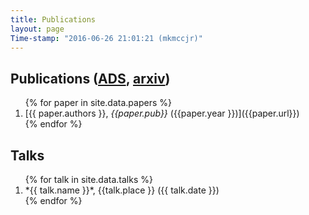 ```yaml
---
title: Publications
layout: page
Time-stamp: "2016-06-26 21:01:21 (mkmccjr)"
---
```


<!-- no easy way to do this in markdown, i don't think... -->
<h2>
Publications
(<a href="http://adsabs.harvard.edu/cgi-bin/nph-abs_connect?library&amp;libname=my-papers&amp;libid=54eca64ca4&quot;ADS&quot;">ADS</a>,
<a href="https://arxiv.org/a/mccourt_m_1.html">arxiv</a>)
</h2>

<ol reversed>
{% for paper in site.data.papers %}
  <li markdown="span">
    [{{ paper.authors }}, <i>{{paper.pub}}</i> ({{paper.year }})]({{paper.url}})
  </li>
{% endfor %}
</ol>



Talks
-----

<ol reversed>
{% for talk in site.data.talks %}
  <li markdown="span">
    *{{ talk.name }}*, {{talk.place }} ({{ talk.date }})
  </li>  
{% endfor %}
</ol>

